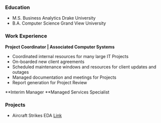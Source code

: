### Education
- M.S. Business Analytics   Drake University
- B.A. Computer Science   Grand View University

### Work Experience
**Project Coordinator | Associated Computer Systems**
- Coordinated internal resources for many large IT Projects
- On-boarded new client agreements
- Scheduled maintenance windows and resources for client updates and outages
- Managed documentation and meetings for Projects
- Report generation for Project Review

**Interim Manager
**Managed Services Specialist


### Projects
- Aircraft Strikes EDA
  [Link](https://github.com/KPMallaney/KPMallaney.github.io/blob/main/AircraftStrikes.ipynb)
